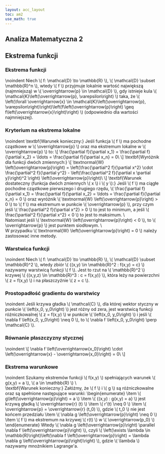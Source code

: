 ```yaml
---
layout: acc_layout
toc: am2
use_math: true 
---
```


Analiza Matematyczna 2
---
## Ekstrema funkcji



### Ekstrema funkcji
\noindent
Niech \\( f: \mathcal{D} \to \mathbb{R} \\), \\( \mathcal{D} \subset \mathbb{R}^n \\), wtedy \\( f \\) przyjmuje lokalnie wartość największą (najmniejszą) w \\( \overrightarrow{p} \in \mathcal{D} \\), gdy istnieje kula \\( \mathcal{K}\left(\overrightarrow{p}, \varepsilon\right) \\) taka, że \\( \left(\forall \overrightarrow{x} \in \mathcal{K}\left(\overrightarrow{p}, \varepsilon\right)\right)\left(f\left(\overrightarrow{p}\right) \geq f\left(\overrightarrow{x}\right)\right) \\) (odpowiednio dla wartości najmniejszej).



### Kryterium na ekstrema lokalne
\noindent
\textbf{Warunek konieczny:} Jeśli funkcja \\( f \\) ma pochodne cząstkowe w \\( \overrightarrow{p} \\) oraz ma ekstremum lokalne w \\( \overrightarrow{p} \\) to:
\\\[ \frac{\partial f}{\partial x_1} = \frac{\partial f}{\partial x_2} = \ldots = \frac{\partial f}{\partial x_n} = 0\ \\]
\textbf{Wyróżnik dla funkcji dwóch zmiennych:}
\\\[ \textnormal{W} \left(\overrightarrow{p}\right) = \left(\frac{\partial^2 f}{\partial x^2} \cdot \frac{\partial^2 f}{\partial y^2} - \left(\frac{\partial^2 f}{\partial x \partial y}\right)^2 \right) \left(\overrightarrow{p}\right)\ \\]
\textbf{Warunek dostateczny (funkcja dwóch zmiennych \\( x \\) i \\( y \\):} Jeśli \\( f \\) ma ciągłe pochodne cząstkowe pierwszego i drugiego rzędu, \\( \frac{\partial f}{\partial x_1} = \frac{\partial f}{\partial x_2} = \ldots = \frac{\partial f}{\partial x_n} = 0 \\) oraz wyróżnik \\( \textnormal{W} \left(\overrightarrow{p}\right) > 0 \\) to \\( f \\) ma ekstremum w punkcie \\( \overrightarrow{p} \\), przy czym jeśli \\( \frac{\partial^2 f}{\partial x^2} > 0 \\) to jest to minimum, a jeśli \\( \frac{\partial^2 f}{\partial x^2} < 0 \\) to jest to maksimum. \\\
Natomiast jeśli \\( \textnormal{W} \left(\overrightarrow{p}\right) < 0 \\), to \\( \overrightarrow{p} \\) jest punktem siodłowym. \\\
W przypadku \\( \textnormal{W} \left(\overrightarrow{p}\right) = 0 \\) należy zastosować inne metody.



### Warstwica funkcji
\noindent
Niech \\( f: \mathcal{D} \to \mathbb{R} \\), \\( \mathcal{D} \subset \mathbb{R}^2 \\), wtedy zbiór \\( \{(x,y) \in \mathbb{R}^2 : f(x,y) = c\} \\) nazywamy warstwicą funkcji \\( f \\). Jest to rzut na \\( \mathbb{R}^2 \\) krzywej \\( \{(x,y,z) \in \mathbb{R}^3 : c = f(x,y)\} \\), która leży na powierzchni \\( z = f(x,y) \\) i na płaszczyźnie \\( z = c \\).



### Prostopadłość gradientu do warstwicy
\noindent
Jeśli krzywa gładka \\( \mathcal{C} \\), dla której wektor styczny w punkcie \\( \left(x_0, y_0\right) \\) jest różny od zera, jest warstwicą funkcji różniczkowalnej \\( z = f(x,y) \\) w punkcie \\( \left(x_0, y_0\right) \\) i jeśli \\( \nabla f \left(x_0, y_0\right) \neq 0 \\), to \\( \nabla f \left(x_0, y_0\right) \perp \mathcal{C} \\).



### Równanie płaszczyzny stycznej
\noindent
\\\[ \nabla f \left(\overrightarrow{x_0}\right) \cdot \left(\overrightarrow{x} - \overrightarrow{x_0}\right) = 0\ \\]



### Ekstrema warunkowe
\noindent
Szukamy ekstremów funkcji \\( f(x,y) \\) spełniających warunek \\( g(x,y) = a \\), \\( a \in \mathbb{R} \\) \\\
\textbf{Warunek konieczny:} Załóżmy, że \\( f \\) i \\( g \\) są różniczkowalne oraz są spełnione następujące warunki:
\begin{enumerate}
\item \\( g\left(\overrightarrow{p}\right) = a \\)
\item \\( \{(x,y) : g(x,y) = a\} \\) jest krzywą gładką \\( \overrightarrow{r} (t) \\)
\item \\( r'(t) \neq 0 \\)
\item \\( \overrightarrow{p} = \overrightarrow{r} (t_0) \\), gdzie \\( t_0 \\) nie jest końcem przedziału
\item \\( \nabla g \left(\overrightarrow{p}\right) \neq 0 \\)
\item \\( f \\) ma ekstremum na krzywej \\( r(t) \\) w \\( \overrightarrow{p_0} \\)
\end{enumerate}
Wtedy \\( \nabla g \left(\overrightarrow{p}\right) \parallel \nabla f \left(\overrightarrow{p}\right) \\), czyli \\( \left(\exists \lambda \in \mathbb{R}\right)\left(\nabla f \left(\overrightarrow{p}\right) = \lambda \nabla g \left(\overrightarrow{p}\right)\right) \\), gdzie \\( \lambda \\) nazywamy mnożnikiem Lagrange'a.
